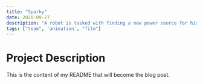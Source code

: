```yaml
---
title: "Sparky"
date: 2020-09-27
description: "A robot is tasked with finding a new power source for his home city."
tags: ["team", 'animation', "film"]
---
```


# Project Description

This is the content of my README that will become the blog post.